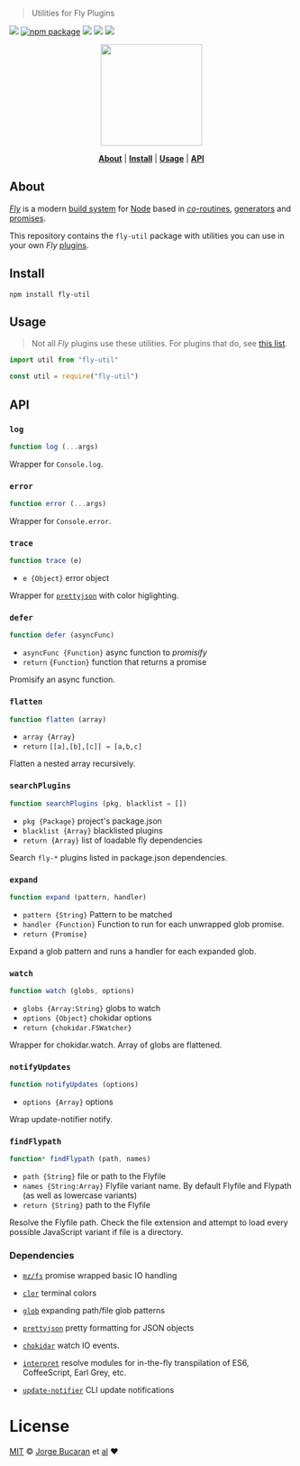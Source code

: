 > Utilities for Fly Plugins

[![][fly-badge]][fly]
[![npm package][npm-ver-link]][fly]
[![][dl-badge]][npm-pkg-link]
[![][TravisLogo]][Travis]
![][mit-badge]


<p align="center">
  <a href="http://github.com/flyjs/fly-util">
    <img width=180px  src="https://cloud.githubusercontent.com/assets/8317250/8430194/35c6043a-1f6a-11e5-8cbd-af6cc86baa84.png">
  </a>
</p>


<p align="center">
  <b><a href="#about">About</a></b>
  |
  <b><a href="#install">Install</a></b>
  |
  <b><a href="#usage">Usage</a></b>
  |
  <b><a href="#api">API</a></b>
</p>


## About

[_Fly_][fly] is a modern [build system](https://en.wikipedia.org/wiki/Build_automation) for [Node](https://nodejs.org/) based in [_co_-routines](https://medium.com/@tjholowaychuk/callbacks-vs-coroutines-174f1fe66127), [generators](https://developer.mozilla.org/en-US/docs/Web/JavaScript/Reference/Statements/function*) and [promises](https://developer.mozilla.org/en-US/docs/Web/JavaScript/Reference/Global_Objects/Promise).

This repository contains the `fly-util` package with utilities you can use in your own _Fly_ [plugins](/docs/README.md#plugins).


## Install

```
npm install fly-util
```

## Usage

> Not all _Fly_ plugins use these utilities. For plugins that do, see [this list](https://github.com/flyjs/fly-util/wiki/Plugins-Using-Utilities).


```js
import util from "fly-util"
```

```js
const util = require("fly-util")
```

## API

### `log`
```js
function log (...args)
```
Wrapper for `Console.log`.

### `error`
```js
function error (...args)
```
Wrapper for `Console.error`.

### `trace`
 ```js
function trace (e)
```
+ `e {Object}` error object

Wrapper for [`prettyjson`](https://github.com/rafeca/prettyjson) with color higlighting.

### `defer`
```js
function defer (asyncFunc)
```
+ `asyncFunc {Function}` async function to _promisify_
+ `return` `{Function}` function that returns a promise

Promisify an async function.

### `flatten`
```js
function flatten (array)
```
+ `array {Array}`
+ `return` `[[a],[b],[c]] → [a,b,c]`

Flatten a nested array recursively.

### `searchPlugins`
```js
function searchPlugins (pkg, blacklist = [])
```
+ `pkg {Package}` project's package.json
+ `blacklist {Array}` blacklisted plugins
+ `return {Array}` list of loadable fly dependencies

Search `fly-*` plugins listed in package.json dependencies.

### `expand`
```js
function expand (pattern, handler)
```
+ `pattern {String}` Pattern to be matched
+ `handler {Function}` Function to run for each unwrapped glob promise.
+ `return {Promise}`

Expand a glob pattern and runs a handler for each expanded glob.

### `watch`
```js
function watch (globs, options)
```
+ `globs {Array:String}` globs to watch
+ `options {Object}` chokidar options
+ `return {chokidar.FSWatcher}`

Wrapper for chokidar.watch. Array of globs are flattened.

### `notifyUpdates`
```js
function notifyUpdates (options)
```
+ `options {Array}` options

Wrap update-notifier notify.


### `findFlypath`
```js
function* findFlypath (path, names)
```
+ `path {String}` file or path to the Flyfile
+ `names {String:Array}` Flyfile variant name. By default Flyfile and Flypath (as well as lowercase variants)
+ `return {String}` path to the Flyfile

Resolve the Flyfile path. Check the file extension and attempt to load
every possible JavaScript variant if file is a directory.


### Dependencies

+ [`mz/fs`](https://github.com/normalize/mz) promise wrapped basic IO handling

+ [`clor`](https://github.com/bucaran/clor) terminal colors

+ [`glob`](https://github.com/isaacs/node-glob) expanding path/file glob patterns

+ [`prettyjson`](https://github.com/rafeca/prettyjson) pretty formatting for JSON objects

+ [`chokidar`](https://gitter.im/paulmillr/chokidar) watch IO events.

+ [`interpret`](https://github.com/tkellen/js-interpret) resolve modules for in-the-fly transpilation of ES6, CoffeeScript, Earl Grey, etc.

+ [`update-notifier`](https://github.com/yeoman/update-notifier) CLI update notifications

# License

[MIT](http://opensource.org/licenses/MIT) © [Jorge Bucaran][Author] et [al](https://github.com/flyjs/fly-util/graphs/contributors)
:heart:

[author]: http://about.bucaran.me

[fly]: https://www.github.com/flyjs/fly

[fly-badge]: https://img.shields.io/badge/fly-JS-05B3E1.svg?style=flat-square
[mit-badge]: https://img.shields.io/badge/license-MIT-444444.svg?style=flat-square

[npm-pkg-link]: https://www.npmjs.org/package/fly-util

[npm-ver-link]: https://img.shields.io/npm/v/fly-util.svg?style=flat-square

[dl-badge]: http://img.shields.io/npm/dm/fly-util.svg?style=flat-square

[TravisLogo]: http://img.shields.io/travis/flyjs/fly-util.svg?style=flat-square
[Travis]: https://travis-ci.org/flyjs/fly-util
